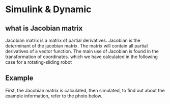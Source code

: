 # Simulink & Dynamic
## what is Jacobian matrix
Jacobian matrix is a matrix of partial derivatives. Jacobian is the determinant of the jacobian matrix. The matrix will contain all partial derivatives of a vector function. The main use of Jacobian is found in the transformation of coordinates. which we have calculated in the following case for a rotating-sliding robot
## Example
First, the Jacobian matrix is calculated, then simulated, to find out about the example information, refer to the photo below.
